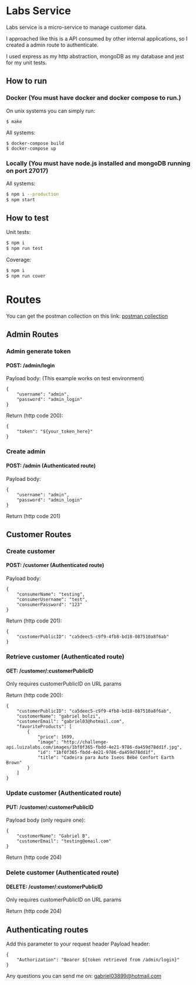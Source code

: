 # Labs Service

Labs service is a micro-service to manage customer data.

I approached like this is a API consumed by other internal applications, so I created a admin route to authenticate.

I used express as my http abstraction, mongoDB as my database and jest for my unit tests.


## How to run

### Docker (You must have docker and docker compose to run.)

On unix systems you can simply run:
```
$ make
```
All systems:

```
$ docker-compose build
$ docker-compose up
```

### Locally (You must have node.js installed and mongoDB running on port 27017)
All systems:
```bash
$ npm i --production
$ npm start
```
## How to test
Unit tests:
```bash
$ npm i
$ npm run test
```

Coverage:
```bash
$ npm i
$ npm run cover
```
# Routes
You can get the postman collection on this link: [postman collection](https://www.getpostman.com/collections/8b29d5f3ccda8d0007df)
## Admin Routes
### Admin generate token
#### POST: /admin/login
Payload body: (This example works on test environment)
```(json)
{
	"username": "admin",
	"password": "admin_login"
}
```
Return (http code 200):
```(json)
{
    "token": "${your_token_here}"
}
```

### Create admin
#### POST: /admin (Authenticated route)
Payload body:
```(json)
{
	"username": "admin",
	"password": "admin_login"
}
```
Return (http code 201)

## Customer Routes
### Create customer
#### POST: /customer (Authenticated route)
Payload body:
```(json)
{
	"consumerName": "testing",
	"consumerUsername": "test",
	"consumerPassword": "123"
}
```
Return (http code 201):
```(json)
{
    "customerPublicID": "ca5deec5-c9f9-4fb8-bd18-087510a8f6ab"
}
```
### Retrieve customer (Authenticated route)
#### GET: /customer/:customerPublicID
Only requires customerPublicID on URL params

Return (http code 200):
```(json)
{
    "customerPublicID": "ca5deec5-c9f9-4fb8-bd18-087510a8f6ab",
    "customerName": "gabriel bolzi",
    "customerEmail": "gabriel03@hotmail.com",
    "favoriteProducts": [
        {
            "price": 1699,
            "image": "http://challenge-api.luizalabs.com/images/1bf0f365-fbdd-4e21-9786-da459d78dd1f.jpg",
            "id": "1bf0f365-fbdd-4e21-9786-da459d78dd1f",
            "title": "Cadeira para Auto Iseos Bébé Confort Earth Brown"
        }
    ]
}
```
### Update customer (Authenticated route)
#### PUT: /customer/:customerPublicID
Payload body (only require one):
```(json)
{
	"customerName": "Gabriel B",
	"customerEmail": "testing@email.com"
}
```
Return (http code 204)
### Delete customer (Authenticated route)
#### DELETE: /customer/:customerPublicID
Only requires customerPublicID on URL params

Return (http code 204)
## Authenticating routes
Add this parameter to your request header
Payload header:
```(json)
{
	"Authorization": "Bearer ${token retrieved from /admin/login}"
}
```

Any questions you can send me on: gabriel03899@hotmail.com